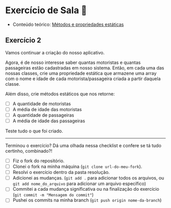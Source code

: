 # Exercício de Sala 🏫  

- Conteúdo teórico: 
[Métodos e propriedades estáticas](https://github.com/reprograma/on21-imersao-js-S6-Prototype-2/blob/main/README.md#m%C3%A9todos-e-propriedades-est%C3%A1ticas)

## Exercício 2

Vamos continuar a criação do nosso aplicativo.

Agora, é de nosso interesse saber quantas motoristas e quantas passageiras estão cadastradas em nosso sistema. Então, em cada uma das nossas classes, crie uma propriedade estática que armazene uma array com o nome e idade de cada motorista/passageira criada a partir daquela classe.

Além disso, crie métodos estáticos que nos retorne:
- [ ] A quantidade de motoristas
- [ ] A média de idade das motoristas
- [ ] A quantidade de passageiras
- [ ] A média de idade das passageiras

Teste tudo o que foi criado.

---

Terminou o exercício? Dá uma olhada nessa checklist e confere se tá tudo certinho, combinado?!

- [ ] Fiz o fork do repositório.
- [ ] Clonei o fork na minha máquina (`git clone url-do-meu-fork`).
- [ ] Resolvi o exercício dentro da pasta resolução.
- [ ] Adicionei as mudanças. (`git add .` para adicionar todos os arquivos, ou `git add nome_do_arquivo` para adicionar um arquivo específico)
- [ ] Commitei a cada mudança significativa ou na finalização do exercício (`git commit -m "Mensagem do commit"`)
- [ ] Pushei os commits na minha branch (`git push origin nome-da-branch`)
